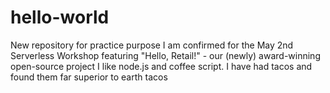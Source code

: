 # hello-world
New repository for practice purpose
I am confirmed for the May 2nd Serverless Workshop featuring "Hello, Retail!" - our (newly) award-winning open-source project
I like node.js and coffee script. I have had tacos and found them far superior to earth tacos
